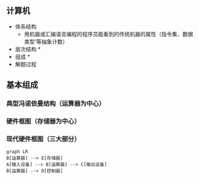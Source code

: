 ## 计算机

*   体系结构
    *   用机器或汇编语言编程的程序员能看到的传统机器的属性（指令集、数据类型‘等抽象计数）
*   层次结构
    *   
*   组成
    *   
*   解题过程

## 基本组成

### 典型冯诺依曼结构（运算器为中心）

### 硬件框图（存储器为中心）

### 现代硬件框图（三大部分）



```mermaid
graph LR
B[运算器] --> E[存储器]
A[输入设备] --> B[运算器] --> C[输出设备] 
B[运算器] --> D[控制器]



```


